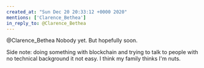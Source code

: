 ```yaml
---
created_at: "Sun Dec 20 20:33:12 +0000 2020"
mentions: ['Clarence_Bethea']
in_reply_to: @Clarence_Bethea
---
```


@Clarence_Bethea Nobody yet. But hopefully soon.

Side note: doing something with blockchain and trying to talk to people with no technical background it not easy. I think my family thinks I'm nuts.